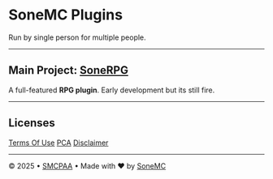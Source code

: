 # SoneMC Plugins

Run by single person for multiple people.

---

## Main Project: [SoneRPG](https://github.com/SoneMC/SoneRPG)

A full-featured **RPG plugin**. Early development but its still fire.

---

## Licenses

[Terms Of Use](https://sonemcpl.pages.dev/raw/#tou)
[PCA](https://sonemcpl.pages.dev/raw/#pca)
[Disclaimer](https://sonemcpl.pages.dev/raw/#disclaimer)

---

© 2025 • [SMCPAA](https://sonemcpl.pages.dev/raw/#disclaimer) • Made with ❤️ by [SoneMC](https://sonemcpl.pages.dev)
